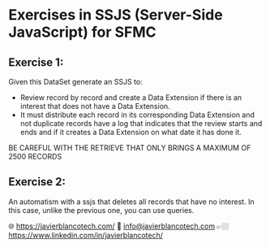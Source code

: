 # Exercises in SSJS (Server-Side JavaScript) for SFMC

## Exercise 1:
Given this DataSet generate an SSJS to:

- Review record by record and create a Data Extension if there is an interest that does not have a Data Extension.
- It must distribute each record in its corresponding Data Extension and not duplicate records have a log that indicates that the review starts and ends and if it creates a Data Extension on what date it has done it.

BE CAREFUL WITH THE RETRIEVE THAT ONLY BRINGS A MAXIMUM OF 2500 RECORDS


## Exercise 2:

An automatism with a ssjs that deletes all records that have no interest. In this case, unlike the previous one, you can use queries.


🌐 https://javierblancotech.com/
📧 info@javierblancotech.com
👉🏼 https://www.linkedin.com/in/javierblancotech/
